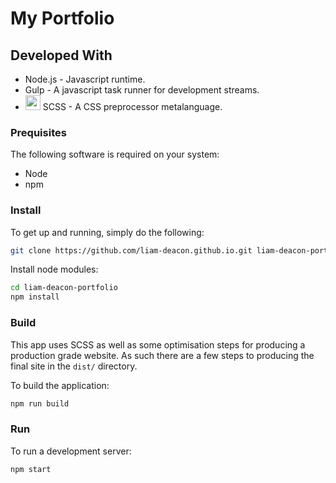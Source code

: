 # My Portfolio

## Developed With

- Node.js - Javascript runtime.
- Gulp - A javascript task runner for development streams.
- <img height="24px" src="https://upload.wikimedia.org/wikipedia/commons/7/72/Gulp.js_Logo.svg" alt=""/> SCSS - A CSS preprocessor metalanguage.

### Prequisites

The following software is required on your system:

- Node
- npm

### Install

To get up and running, simply do the following:

```bash
git clone https://github.com/liam-deacon.github.io.git liam-deacon-portfolio
```

Install node modules:

```bash
cd liam-deacon-portfolio
npm install
```

### Build

This app uses SCSS as well as some optimisation steps for producing a production grade website. As such there are a few steps to producing the final site in the `dist/` directory.

To build the application:

```bash
npm run build
```

### Run

To run a development server:

```bash
npm start
```